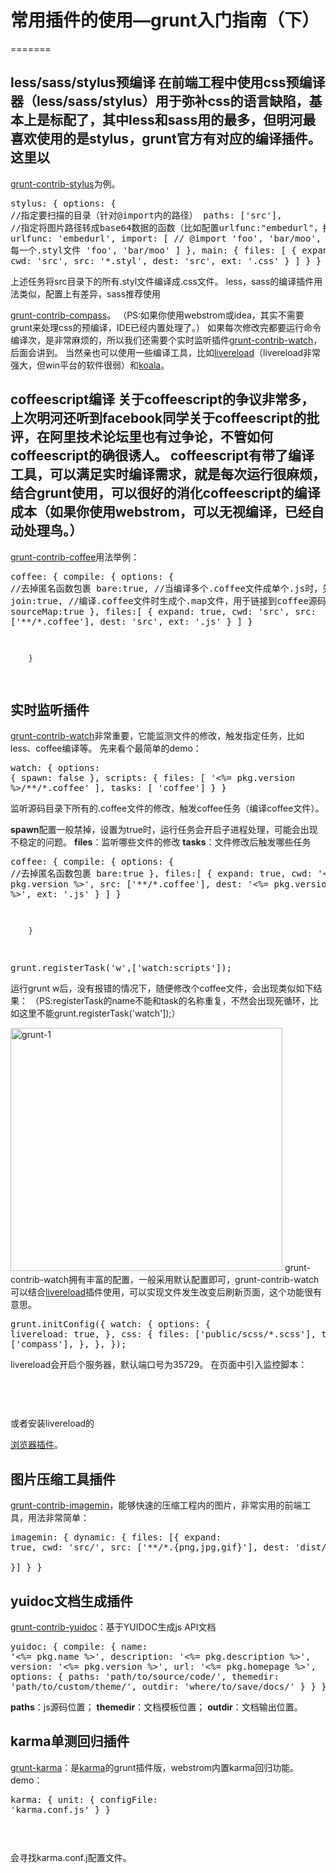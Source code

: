 # 常用插件的使用—grunt入门指南（下）
=======

## less/sass/stylus预编译 在前端工程中使用css预编译器（less/sass/stylus）用于弥补css的语言缺陷，基本上是标配了，其中less和sass用的最多，但明河最喜欢使用的是stylus，grunt官方有对应的编译插件。 这里以

<a href="https://npmjs.org/package/grunt-contrib-stylus" target="_blank">grunt-contrib-stylus</a>为例。 <pre class='brush: javascript;'>stylus: {
            options: {
                //指定要扫描的目录（针对@import内的路径）
                paths: ['src'],
                //指定将图片路径转成base64数据的函数（比如配置urlfunc:"embedurl"，扫描embedurl(test.png)）
                urlfunc: 'embedurl',
                import: [      //  @import 'foo', 'bar/moo', 每一个.styl文件
                    'foo',
                    'bar/moo'
                ]
            },
            main: {
                files: [
                    {
                        expand: true,
                        cwd: 'src',
                        src: '*.styl',
                        dest: 'src',
                        ext: '.css'
                    }
                ]
            }
        }
</pre> 上述任务将src目录下的所有.styl文件编译成.css文件。 less，sass的编译插件用法类似，配置上有差异，sass推荐使用

<a href="https://npmjs.org/package/grunt-contrib-compass" target="_blank">grunt-contrib-compass</a>。 （PS:如果你使用webstrom或idea，其实不需要grunt来处理css的预编译，IDE已经内置处理了。） 如果每次修改完都要运行命令编译次，是非常麻烦的，所以我们还需要个实时监听插件<a href="https://npmjs.org/package/grunt-contrib-watch" target="_blank">grunt-contrib-watch</a>，后面会讲到。 当然亲也可以使用一些编译工具，比如<a href="http://www.livereload.com/" target="_blank">livereload</a>（livereload非常强大，但win平台的软件很弱）和<a href="http://koala-app.com/index-zh.html" target="_blank">koala</a>。 
## coffeescript编译 关于coffeescript的争议非常多，上次明河还听到facebook同学关于coffeescript的批评，在阿里技术论坛里也有过争论，不管如何coffeescript的确很诱人。 coffeescript有带了编译工具，可以满足实时编译需求，就是每次运行很麻烦，结合grunt使用，可以很好的消化coffeescript的编译成本（如果你使用webstrom，可以无视编译，已经自动处理鸟。） 

<a href="https://npmjs.org/package/grunt-contrib-coffee" target="_blank">grunt-contrib-coffee</a>用法举例： <pre class='brush: javascript;'>coffee: {
            compile: {
                options: {
                    //去掉匿名函数包裹
                    bare:true,
                    //当编译多个.coffee文件成单个.js时，先合并
                    join:true,
                    //编译.coffee文件时生成个.map文件，用于链接到coffee源码文件
                    sourceMap:true
                },
                files:[
                    {
                        expand: true,
                        cwd: 'src',
                        src: ['**/*.coffee'],
                        dest: 'src',
                        ext: '.js'
                    }
                ]
            }

        }
</pre>

## 实时监听插件

<a href="https://npmjs.org/package/grunt-contrib-watch" target="_blank">grunt-contrib-watch</a>非常重要，它能监测文件的修改，触发指定任务，比如less、coffee编译等。 先来看个最简单的demo： <pre class='brush: javascript;'>watch: {
            options: {
                spawn: false
            },
            scripts: {
                files: [ '&lt;%= pkg.version %>/**/*.coffee' ],
                tasks: [ 'coffee']
            }
        }
</pre> 监听源码目录下所有的.coffee文件的修改，触发coffee任务（编译coffee文件）。 

**spawn**配置一般禁掉，设置为true时，运行任务会开启子进程处理，可能会出现不稳定的问题。 **files**：监听哪些文件的修改 **tasks**：文件修改后触发哪些任务 <pre class='brush: javascript;'>coffee: {
            compile: {
                options: {
                    //去掉匿名函数包裹
                    bare:true
                },
                files:[
                    {
                        expand: true,
                        cwd: '&lt;%= pkg.version %>',
                        src: ['**/*.coffee'],
                        dest: '&lt;%= pkg.version %>',
                        ext: '.js'
                    }
                ]
            }

        }
</pre>

<pre class='brush: javascript;'>grunt.registerTask('w',['watch:scripts']);
</pre> 运行grunt w后，没有报错的情况下，随便修改个coffee文件，会出现类似如下结果： （PS:registerTask的name不能和task的名称重复，不然会出现死循环，比如这里不能grunt.registerTask('watch']);） 

<a href="http://www.36ria.com/6273/grunt-1-2" rel="attachment wp-att-6330"><img src="http://www.36ria.com/wp-content/uploads/2014/01/grunt-1.png" alt="grunt-1" width="435" height="389" class="alignnone size-full wp-image-6330" /></a> grunt-contrib-watch拥有丰富的配置，一般采用默认配置即可，grunt-contrib-watch可以结合<a href="https://npmjs.org/package/grunt-contrib-livereload" target="_blank">livereload</a>插件使用，可以实现文件发生改变后刷新页面，这个功能很有意思。 <pre class='brush: javascript;'>grunt.initConfig({
  watch: {
    options: {
      livereload: true,
    },
    css: {
      files: ['public/scss/*.scss'],
      tasks: ['compass'],
    },
  },
});
</pre> livereload会开启个服务器，默认端口号为35729。 在页面中引入监控脚本： 

<pre class='brush: xml;'><script src="http://localhost:35729/livereload.js"></script>
</pre> 或者安装livereload的

<a href="http://feedback.livereload.com/knowledgebase/articles/86242-how-do-i-install-and-use-the-browser-extensions-" target="_blank">浏览器插件</a>。 
## 图片压缩工具插件

<a href="https://npmjs.org/package/grunt-contrib-imagemin" target="_blank">grunt-contrib-imagemin</a>，能够快速的压缩工程内的图片，非常实用的前端工具，用法非常简单： <pre class='brush: javascript;'>imagemin: {
            dynamic: {
                files: [{
                    expand: true,
                    cwd: 'src/',
                    src: ['**/*.{png,jpg,gif}'],
                    dest: 'dist/'                
                }]
            }
        }
</pre>

## yuidoc文档生成插件

<a href="https://npmjs.org/package/grunt-contrib-yuidoc" target="_blank">grunt-contrib-yuidoc</a>：基于YUIDOC生成js API文档 <pre class='brush: javascript;'>yuidoc: {
    compile: {
      name: '&lt;%= pkg.name %>',
      description: '&lt;%= pkg.description %>',
      version: '&lt;%= pkg.version %>',
      url: '&lt;%= pkg.homepage %>',
      options: {
        paths: 'path/to/source/code/',
        themedir: 'path/to/custom/theme/',
        outdir: 'where/to/save/docs/'
      }
    }
  }
</pre>

**paths**：js源码位置； **themedir**：文档模板位置； **outdir**：文档输出位置。 
## karma单测回归插件

<a href="https://npmjs.org/package/grunt-karma" target="_blank">grunt-karma</a>：是<a href="http://blog.fens.me/nodejs-karma-jasmine/#gsc.tab=0" target="_blank">karma</a>的grunt插件版，webstrom内置karma回归功能。 demo： <pre class='brush: javascript;'>karma: {
  unit: {
    configFile: 'karma.conf.js'
  }
}

</pre> 会寻找karma.conf.j配置文件。

